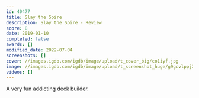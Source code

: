 ```yaml
---
id: 40477
title: Slay the Spire
description: Slay the Spire - Review
score: 8
date: 2019-01-10
completed: false
awards: []
modified_date: 2022-07-04
screenshots: []
cover: //images.igdb.com/igdb/image/upload/t_cover_big/co1iyf.jpg
image: //images.igdb.com/igdb/image/upload/t_screenshot_huge/g9gcvlppj2qwuqsgprjd.jpg
videos: []
---
```

A very fun addicting deck builder.